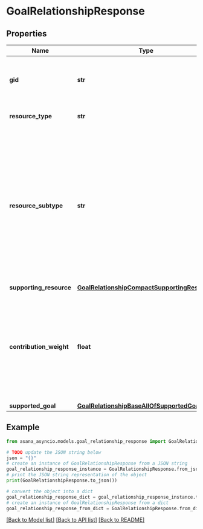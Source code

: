# GoalRelationshipResponse


## Properties

Name | Type | Description | Notes
------------ | ------------- | ------------- | -------------
**gid** | **str** | Globally unique identifier of the resource, as a string. | [optional] [readonly] 
**resource_type** | **str** | The base type of this resource. | [optional] [readonly] 
**resource_subtype** | **str** | The subtype of this resource. Different subtypes retain many of the same fields and behavior, but may render differently in Asana or represent resources with different semantic meaning. | [optional] [readonly] 
**supporting_resource** | [**GoalRelationshipCompactSupportingResource**](GoalRelationshipCompactSupportingResource.md) |  | [optional] 
**contribution_weight** | **float** | The weight that the supporting resource&#39;s progress contributes to the supported goal&#39;s progress. This can be 0, 1, or any value in between. | [optional] 
**supported_goal** | [**GoalRelationshipBaseAllOfSupportedGoal**](GoalRelationshipBaseAllOfSupportedGoal.md) |  | [optional] 

## Example

```python
from asana_asyncio.models.goal_relationship_response import GoalRelationshipResponse

# TODO update the JSON string below
json = "{}"
# create an instance of GoalRelationshipResponse from a JSON string
goal_relationship_response_instance = GoalRelationshipResponse.from_json(json)
# print the JSON string representation of the object
print(GoalRelationshipResponse.to_json())

# convert the object into a dict
goal_relationship_response_dict = goal_relationship_response_instance.to_dict()
# create an instance of GoalRelationshipResponse from a dict
goal_relationship_response_from_dict = GoalRelationshipResponse.from_dict(goal_relationship_response_dict)
```
[[Back to Model list]](../README.md#documentation-for-models) [[Back to API list]](../README.md#documentation-for-api-endpoints) [[Back to README]](../README.md)


